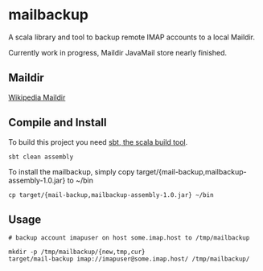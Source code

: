 mailbackup
==========

A scala library and tool to backup remote IMAP accounts to a local Maildir.

Currently work in progress, Maildir JavaMail store nearly finished.

Maildir
-------
[Wikipedia Maildir](http://en.wikipedia.org/wiki/Maildir)

Compile and Install
-------------------

To build this project you need [sbt, the scala build tool](https://github.com/sbt/sbt).

    sbt clean assembly


To install the mailbackup, simply copy target/{mail-backup,mailbackup-assembly-1.0.jar} to ~/bin

    cp target/{mail-backup,mailbackup-assembly-1.0.jar} ~/bin

Usage
-----

    # backup account imapuser on host some.imap.host to /tmp/mailbackup

    mkdir -p /tmp/mailbackup/{new,tmp,cur}
    target/mail-backup imap://imapuser@some.imap.host/ /tmp/mailbackup/

